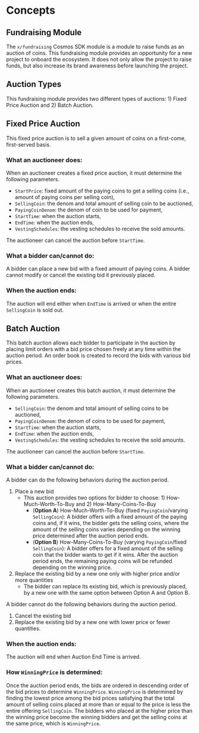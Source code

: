<!-- order: 1 -->

# Concepts

## Fundraising Module

The `x/fundraising` Cosmos SDK module is a module to raise funds as an auction of coins. This fundraising module provides an opportunity for a new project to onboard the ecosystem. It does not only allow the project to raise funds, but also increase its brand awareness before launching the project.

## Auction Types

This fundraising module provides two different types of auctions: 1) Fixed Price Auction and 2) Batch Auction.

## Fixed Price Auction

This fixed price auction is to sell a given amount of coins on a first-come, first-served basis.

### What an auctioneer does:
When an auctioneer creates a fixed price auction, it must determine the following parameters.

- `StartPrice`: fixed amount of the paying coins to get a selling coins (i.e., amount of paying coins per selling coin),
- `SellingCoin`: the denom and total amount of selling coin to be auctioned,
- `PayingCoinDenom`: the denom of coin to be used for payment,
- `StartTime`: when the auction starts,
- `EndTime`: when the auction ends,
- `VestingSchedules`: the vesting schedules to receive the sold amounts.

The auctioneer can cancel the auction before `StartTime`.

### What a bidder can/cannot do:

A bidder can place a new bid with a fixed amount of paying coins. 
A bidder cannot modify or cancel the existing bid it previously placed.

### When the auction ends:

The auction will end either when `EndTime` is arrived or when the entire `SellingCoin` is sold out.



## Batch Auction

This batch auction allows each bidder to participate in the auction by placing limit orders with a bid price chosen freely at any time within the auction period. An order book is created to record the bids with various bid prices.

### What an auctioneer does:

When an auctioneer creates this batch auction, it must determine the following parameters.

- `SellingCoin`: the denom and total amount of selling coins to be auctioned,
- `PayingCoinDenom`: the denom of coins to be used for payment,
- `StartTime`: when the auction starts,
- `EndTime`: when the auction ends,
- `VestingSchedules`: the vesting schedules to receive the sold amounts.

The auctioneer can cancel the auction before `StartTime`.

### What a bidder can/cannot do:

A bidder can do the following behaviors during the auction period.
1. Place a new bid
    - This auction provides two options for bidder to choose: 1) How-Much-Worth-To-Buy and 2) How-Many-Coins-To-Buy
        - (**Option A**) How-Much-Worth-To-Buy (fixed `PayingCoin`/varying `SellingCoin`): A bidder offers with a fixed amount of the paying coins and, if it wins, the bidder gets the selling coins, where the amount of the selling coins varies depending on the winning price determined after the auction period ends.
        - (**Option B**) How-Many-Coins-To-Buy (varying `PayingCoin`/fixed `SellingCoin`): A bidder offers for a fixed amount of the selling coin that the bidder wants to get if it wins. After the auction period ends, the remaining paying coins will be refunded depending on the winning price.
2. Replace the existing bid by a new one only with higher price and/or more quantities
    - The bidder can replace its existing bid, which is previously placed, by a new one with the same option between Option A and Option B.

A bidder cannot do the following behaviors during the auction period.

1. Cancel the existing bid
2. Replace the existing bid by a new one with lower price or fewer quantities.

### When the auction ends:

The auction will end when Auction End Time is arrived.

### How `WinningPrice` is determined:

Once the auction period ends, the bids are ordered in descending order of the bid prices to determine `WinningPrice`. `WinningPrice` is determined by finding the lowest price among the bid prices satisfying that the total amount of selling coins placed at more than or equal to the price is less the entire offering `SellingCoin`.
The bidders who placed at the higher price than the winning price become the winning bidders and get the selling coins at the same price, which is `WinningPrice`. 